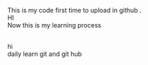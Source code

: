 This is my code first time to  upload in github .
<br>
HI
<br>
Now this is my learning process 

<br>
hi
<br>
daily learn git and git hub
